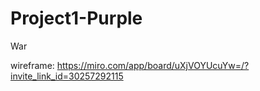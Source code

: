 # Project1-Purple

War

wireframe: https://miro.com/app/board/uXjVOYUcuYw=/?invite_link_id=30257292115